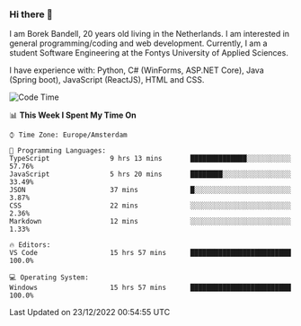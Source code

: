 ### Hi there 👋

I am Borek Bandell, 20 years old living in the Netherlands. I am interested in general programming/coding and web development. Currently, I am a student Software Engineering at the Fontys University of Applied Sciences.

I have experience with: Python, C# (WinForms, ASP.NET Core), Java (Spring boot), JavaScript (ReactJS), HTML and CSS.

<!--START_SECTION:waka-->
![Code Time](http://img.shields.io/badge/Code%20Time-326%20hrs%2020%20mins-blue)

📊 **This Week I Spent My Time On** 

```text
⌚︎ Time Zone: Europe/Amsterdam

💬 Programming Languages: 
TypeScript               9 hrs 13 mins       ██████████████░░░░░░░░░░░   57.76% 
JavaScript               5 hrs 20 mins       ████████░░░░░░░░░░░░░░░░░   33.49% 
JSON                     37 mins             █░░░░░░░░░░░░░░░░░░░░░░░░   3.87% 
CSS                      22 mins             ░░░░░░░░░░░░░░░░░░░░░░░░░   2.36% 
Markdown                 12 mins             ░░░░░░░░░░░░░░░░░░░░░░░░░   1.33%

🔥 Editors: 
VS Code                  15 hrs 57 mins      █████████████████████████   100.0%

💻 Operating System: 
Windows                  15 hrs 57 mins      █████████████████████████   100.0%

```


 Last Updated on 23/12/2022 00:54:55 UTC
<!--END_SECTION:waka-->

<!--**tcBorek2002/tcBorek2002** is a ✨ _special_ ✨ repository because its `README.md` (this file) appears on your GitHub profile.

Here are some ideas to get you started:

- 🔭 I’m currently working on ...
- 🌱 I’m currently learning ...
- 👯 I’m looking to collaborate on ...
- 🤔 I’m looking for help with ...
- 💬 Ask me about ...
- 📫 How to reach me: ...
- 😄 Pronouns: ...
- ⚡ Fun fact: ...
-->
